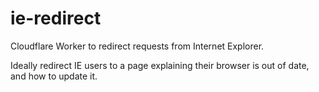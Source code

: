 # ie-redirect
Cloudflare Worker to redirect requests from Internet Explorer.

Ideally redirect IE users to a page explaining their browser is out of date, and how to update it.
